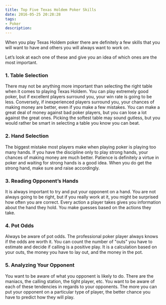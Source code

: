 ```yaml
---
title: Top Five Texas Holdem Poker Skills
date: 2016-05-25 20:28:28
tags: 
- Poker
description:
---
```


When you play Texas Holdem poker there are definitely a few skills that you will want to have and others you will always want to work on.


Let’s look at each one of these and give you an idea of which ones are the most important.


### 1. Table Selection

There may not be anything more important than selecting the right table when it comes to playing Texas Holdem.  You can play extremely good poker, but if excellent players surround you, your win rate is going to be less.  Conversely, if inexperienced players surround you, your chances of making money are better, even if you make a few mistakes.  You can make a great deal of money against bad poker players, but you can lose a lot against the great ones.  Picking the softest table may sound gutless, but you would rather be smart in selecting a table you know you can beat.



### 2. Hand Selection

The biggest mistake most players make when playing poker is playing too many hands.  If you have the discipline only to play strong hands, your chances of making money are much better.  Patience is definitely a virtue in poker and waiting for strong hands is a good idea.  When you do get the strong hand, make sure and raise accordingly.


### 3. Reading Opponent’s Hands

It is always important to try and put your opponent on a hand.  You are not always going to be right, but if you really work at it, you might be surprised how often you are correct.  Every action a player takes gives you information about the hand they hold.  You make guesses based on the actions they take.



### 4. Pot Odds

Always be aware of pot odds. The professional poker player always knows if the odds are worth it.  You can count the number of "outs" you have to estimate and decide if calling is a positive play.  It is a calculation based on your outs, the money you have to lay out, and the money in the pot.



### 5.  Analyzing Your Opponent

You want to be aware of what you opponent is likely to do.  There are the maniacs, the calling station, the tight player, etc.  You want to be aware of each of these tendencies in regards to your opponents.  The more you can put your opponent on a particular type of player, the better chance you have to predict how they will play. 


